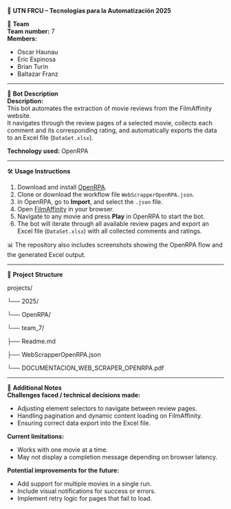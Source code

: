 📌 **UTN FRCU – Tecnologías para la Automatización 2025**

👥 **Team**  
**Team number:** 7  
**Members:**  
- Oscar Haunau  
- Eric Espinosa  
- Brian Turin  
- Baltazar Franz  

---

🤖 **Bot Description**  
**Description:**  
This bot automates the extraction of movie reviews from the FilmAffinity website.  
It navigates through the review pages of a selected movie, collects each comment and its corresponding rating, and automatically exports the data to an Excel file (`DataSet.xlsx`).  

**Technology used:** OpenRPA  

---

🛠️ **Usage Instructions**  
1. Download and install [OpenRPA](https://openrpa.dk/openrpa).  
2. Clone or download the workflow file `WebScrapperOpenRPA.json`.  
3. In OpenRPA, go to **Import**, and select the `.json` file.  
4. Open [FilmAffinity](https://www.filmaffinity.com/ar/main.html) in your browser.  
5. Navigate to any movie and press **Play** in OpenRPA to start the bot.  
6. The bot will iterate through all available review pages and export an Excel file (`DataSet.xlsx`) with all collected comments and ratings.  

📊 The repository also includes screenshots showing the OpenRPA flow and the generated Excel output.

---

📂 **Project Structure**

projects/

└── 2025/

└── OpenRPA/

└── team_7/

├── Readme.md

├── WebScrapperOpenRPA.json

└── DOCUMENTACION_WEB_SCRAPER_OPENRPA.pdf


---

📝 **Additional Notes**  
**Challenges faced / technical decisions made:**  
- Adjusting element selectors to navigate between review pages.  
- Handling pagination and dynamic content loading on FilmAffinity.  
- Ensuring correct data export into the Excel file.  

**Current limitations:**  
- Works with one movie at a time.  
- May not display a completion message depending on browser latency.  

**Potential improvements for the future:**  
- Add support for multiple movies in a single run.  
- Include visual notifications for success or errors.  
- Implement retry logic for pages that fail to load.  
